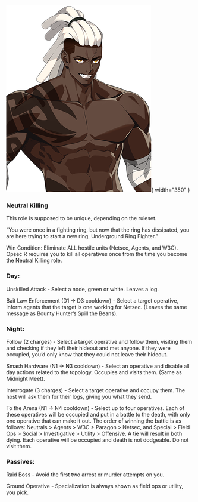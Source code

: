 ![undergroundringfighter.png](Images/undergroundringfighter.png){ width="350" }

### **Neutral Killing**

This role is supposed to be unique, depending on the ruleset.

“You were once in a fighting ring, but now that the ring has dissipated, you are here trying to start a new ring, Underground Ring Fighter.”

Win Condition: Eliminate ALL hostile units (Netsec, Agents, and W3C). Opsec R requires you to kill all operatives once from the time you become the Neutral Killing role.

### **Day:**

Unskilled Attack - Select a node, green or white. Leaves a log.

Bait Law Enforcement (D1 -> D3 cooldown) - Select a target operative, inform agents that the target is one working for Netsec. (Leaves the same message as Bounty Hunter’s Spill the Beans).

### **Night:**

Follow (2 charges) - Select a target operative and follow them, visiting them and checking if they left their hideout and met anyone. If they were occupied, you’d only know that they could not leave their hideout.

Smash Hardware (N1 -> N3 cooldown) - Select an operative and disable all day actions related to the topology. Occupies and visits them. (Same as Midnight Meet).

Interrogate (3 charges) - Select a target operative and occupy them. The host will ask them for their logs, giving you what they send.

To the Arena (N1 -> N4 cooldown) - Select up to four operatives. Each of these operatives will be occupied and put in a battle to the death, with only one operative that can make it out. The order of winning the battle is as follows: Neutrals > Agents > W3C > Paragon > Netsec, and Special > Field Ops > Social > Investigative > Utility > Offensive. A tie will result in both dying. Each operative will be occupied and death is not dodgeable. Do not visit them.

### **Passives:**

Raid Boss - Avoid the first two arrest or murder attempts on you.

Ground Operative - Specialization is always shown as field ops or utility, you pick.